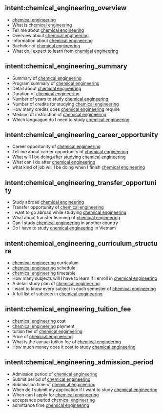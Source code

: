 ## intent:chemical_engineering_overview
- [chemical engineering](uni)
- What is [chemical engineering](uni)
- Tell me about [chemical engineering](uni)
- Overview about [chemical engineering](uni)
- Information about [chemical engineering](uni)
- Bachelor of [chemical engineering](uni)
- What do I expect to learn from [chemical engineering](uni)

## intent:chemical_engineering_summary
- Summary of [chemical engineering](uni)
- Program summary of [chemical engineering](uni)
- Detail about [chemical engineering](uni)
- Duration of [chemical engineering](uni)
- Number of years to study [chemical engineering](uni)
- Number of credits for studying [chemical engineering](uni)
- How many credits does [chemical engineering](uni) require
- Medium of instruction of [chemical engineering](uni)
- Which languague do I need to study [chemical engineering](uni)

## intent:chemical_engineering_career_opportunity
- Career opportunity of [chemical engineering](uni)
- Tell me about career opportunity of [chemical engineering](uni)
- What will I be doing after studying [chemical engineering](uni)
- What can I do after [chemical engineering](uni)
- what kind of job will I be doing when I finish [chemical engineering](uni)

## intent:chemical_engineering_transfer_opportunity
- Study abroad [chemical engineering](uni)
- Transfer opportunity of [chemical engineering](uni)
- I want to go abroad while studying [chemical engineering](uni)
- What about transfer learning of [chemical engineering](uni)
- Can I study [chemical engineering](uni) in another country
- Do I have to study [chemical engineering](uni) in Vietnam

## intent:chemical_engineering_curriculum_structure
- [chemical engineering](uni) curriculum
- [chemical engineering](uni) schedule
- [chemical engineering](uni) timetable
- How many subjects will I have to learn if I enroll in [chemical engineering](uni)
- A detail study plan of [chemical engineering](uni)
- I want to know every subject in each semester of [chemical engineering](uni)
- A full list of subjects in [chemical engineering](uni)

## intent:chemical_engineering_tuition_fee
- [chemical engineering](uni) cost
- [chemical engineering](uni) payment
- tuition fee of [chemical engineering](uni)
- Price of [chemical engineering](uni)
- What is the aunual tuition fee of [chemical engineering](uni)
- How much money does it cost to study [chemical engineering](uni)

## intent:chemical_engineering_admission_period
- Admission period of [chemical engineering](uni)
- Submit period of [chemical engineering](uni)
- Submission time of [chemical engineering](uni)
- When do I submit my application if I want to study [chemical engineering](uni)
- When can I apply for [chemical engineering](uni)
- acceptance period [chemical engineering](uni)
- admittance time [chemical engineering](uni)
